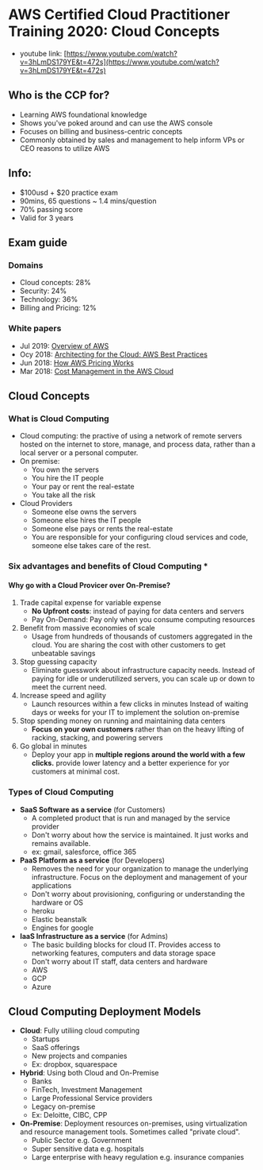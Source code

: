 # AWS Certified Cloud Practitioner Training 2020: Cloud Concepts
* youtube link: [https://www.youtube.com/watch?v=3hLmDS179YE&t=472s](https://www.youtube.com/watch?v=3hLmDS179YE&t=472s)

## Who is the CCP for?
* Learning AWS foundational knowledge
* Shows you've poked around and can use the AWS console
* Focuses on billing and business-centric concepts
* Commonly obtained by sales and management to help inform VPs or CEO reasons to utilize AWS

## Info:
* $100usd + $20 practice exam
* 90mins, 65 questions ~ 1.4 mins/question
* 70% passing score
* Valid for 3 years

## Exam guide
### Domains
* Cloud concepts: 28%
* Security: 24%
* Technology: 36%
* Billing and Pricing: 12%

### White papers
* Jul 2019: [Overview of AWS](#)
* Ocy 2018: [Architecting for the Cloud: AWS Best Practices](#)
* Jun 2018: [How AWS Pricing Works](#)
* Mar 2018: [Cost Management in the AWS Cloud](#)

## Cloud Concepts
### What is Cloud Computing
* Cloud computing: the practive of using a network of remote servers hosted on the internet to store, manage, and process data, rather than a local server or a personal computer.
* On premise:
  * You own the servers
  * You hire the IT people
  * Your pay or rent the real-estate
  * You take all the risk
* Cloud Providers
  * Someone else owns the servers
  * Someone else hires the IT people
  * Someone else pays or rents the real-estate
  * You are responsible for your configuring cloud services and code, someone else takes care of the rest.

### Six advantages and benefits of Cloud Computing *
#### Why go with a Cloud Provicer over On-Premise?
1. Trade capital expense for variable expense
   * <b>No Upfront costs</b>: instead of paying for data centers and servers
   * Pay On-Demand: Pay only when you consume computing resources
2. Benefit from massive economies of scale
   * Usage from hundreds of thousands of customers aggregated in the cloud. You are sharing the cost with other customers to get unbeatable savings
3. Stop guessing capacity
    * Eliminate guesswork about infrastructure capacity needs. Instead of paying for idle or underutilized servers, you can scale up or down to meet the current need.
4. Increase speed and agility
    * Launch resources within a few clicks in minutes Instead of waiting days or weeks for your IT to implement the solution on-premise 
5. Stop spending money on running and maintaining data centers
    * <b>Focus on your own customers</b> rather than on the heavy lifting of racking, stacking, and powering servers
6. Go global in minutes
    * Deploy your app in <b>multiple regions around the world with a few clicks.</b> provide lower latency and a better experience for yor customers at minimal cost.

### Types of Cloud Computing
* <b>SaaS Software as a service</b> (for Customers)
    * A completed product that is run and managed by the service provider
    * Don't worry about how the service is maintained. It just works and remains available. 
    * ex: gmail, salesforce, office 365
* <b>PaaS Platform as a service</b> (for Developers)
  * Removes the need for your organization to manage the underlying infrastructure. Focus on the deployment and management of your applications
  * Don't worry about provisioning, configuring or understanding the hardware or OS
  * heroku
  * Elastic beanstalk
  * Engines for google
* <b>IaaS Infrastructure as a service</b> (for Admins)
  * The basic building blocks for cloud IT. Provides access to networking features, computers and data storage space
  * Don't worry about IT staff, data centers and hardware
  * AWS
  * GCP
  * Azure

## Cloud Computing Deployment Models
* **Cloud**: Fully utiliing cloud computing
  * Startups
  * SaaS offerings
  * New projects and companies
  * Ex: dropbox, squarespace
* **Hybrid**: Using both Cloud and On-Premise
  * Banks
  * FinTech, Investment Management
  * Large Professional Service providers
  * Legacy on-premise
  * Ex: Deloitte, CIBC, CPP
* **On-Premise**: Deployment resources on-premises, using virtualization and resource management tools. Sometimes called "private cloud".
  * Public Sector e.g. Government
  * Super sensitive data e.g. hospitals
  * Large enterprise with heavy regulation e.g. insurance companies